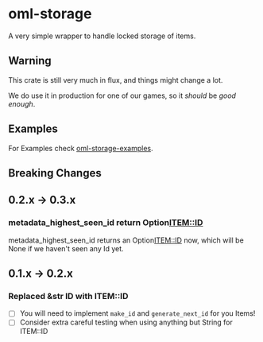# oml-storage

A very simple wrapper to handle locked storage of items.


## Warning

This crate is still very much in flux,
and things might change a lot.

We do use it in production for one of our games,
so it _should_ be *good enough*.

## Examples
For Examples check [oml-storage-examples](https://github.com/AndreasOM/oml-storage-examples).


## Breaking Changes

## 0.2.x -> 0.3.x

### metadata_highest_seen_id return Option<ITEM::ID>
	
metadata_highest_seen_id returns an Option<ITEM::ID> now,
which will be None if we haven't seen any Id yet.


## 0.1.x -> 0.2.x

### Replaced &str ID with ITEM::ID

- [ ] You will need to implement `make_id` and `generate_next_id` for you Items!
- [ ] Consider extra careful testing when using anything but String for ITEM::ID
